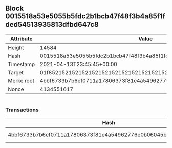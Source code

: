 ## Block 0015518a53e5055b5fdc2b1bcb47f48f3b4a85f1fded54513935813dfbd647c8

Attribute | Value
--- | ---
Height | 14584
Hash | 0015518a53e5055b5fdc2b1bcb47f48f3b4a85f1fded54513935813dfbd647c8
Timestamp | 2021-04-13T23:45:45+00:00
Target | 01f8521521521521521521521521521521521521521521521521521521521521
Merke root | 4bbf6733b7b6ef0711a17806373f81e4a54962776e0b06045bbacb090ca8c63f
Nonce | 4134551617

```

```

### Transactions

Hash | Amount
--- | ---
[4bbf6733b7b6ef0711a17806373f81e4a54962776e0b06045bbacb090ca8c63f](4bbf6733b7b6ef0711a17806373f81e4a54962776e0b06045bbacb090ca8c63f.md) | 10.00000000 SKEPTI 
